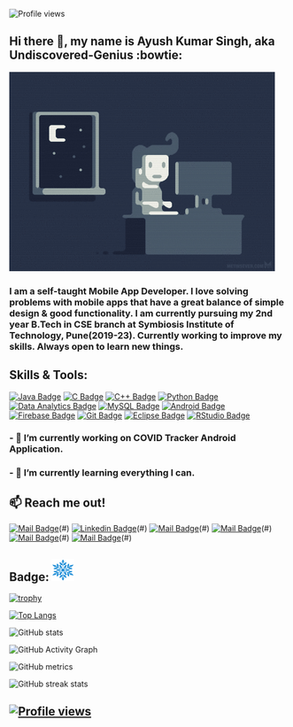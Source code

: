 ![Profile views](https://gpvc.arturio.dev/undiscovered-genius)  

## Hi there 👋, my name is Ayush Kumar Singh, aka Undiscovered-Genius :bowtie:
<img src='res\night.gif' class="center">

### I am a self-taught Mobile App Developer. I love solving problems with mobile apps that have a great balance of simple design & good functionality. I am currently pursuing my 2nd year B.Tech in CSE branch at Symbiosis Institute of Technology, Pune(2019-23). Currently working to improve my skills. Always open to learn new things.

## Skills & Tools: 
[![Java Badge](https://img.shields.io/badge/Java-ED8B00?style=for-the-badge&logo=java&logoColor=white)](#)    [![C Badge](https://img.shields.io/badge/C-00599C?style=for-the-badge&logo=c&logoColor=white)](#)    [![C++ Badge](https://img.shields.io/badge/C%2B%2B-00599C?style=for-the-badge&logo=c%2B%2B&logoColor=white)](#)    [![Python Badge](https://img.shields.io/badge/Python-FFD43B?style=for-the-badge&logo=python&logoColor=darkgreen)](#)    [![Data Analytics Badge](https://img.shields.io/badge/Data%20Science-E37400?style=for-the-badge&logo=google%20analytics&logoColor=white)](#)    [![MySQL Badge](https://img.shields.io/badge/MySQL-00000F?style=for-the-badge&logo=mysql&logoColor=white)](#)    [![Android Badge](https://img.shields.io/badge/Android-3DDC84?style=for-the-badge&logo=android&logoColor=white)](#)    [![Firebase Badge](https://img.shields.io/badge/firebase-ffca28?style=for-the-badge&logo=firebase&logoColor=black)](#)    [![Git Badge](https://img.shields.io/badge/Git-F05032?style=for-the-badge&logo=git&logoColor=white)](#)   [![Eclipse Badge](https://img.shields.io/badge/Eclipse-2C2255?style=for-the-badge&logo=eclipse&logoColor=white)](#)    [![RStudio Badge](https://img.shields.io/badge/RStudio-75AADB?style=for-the-badge&logo=RStudio&logoColor=white)](#) 
<br>

### - 🔭 I’m currently working on COVID Tracker Android Application. 
### - 🌱 I’m currently learning everything I can. 


## :mailbox: Reach me out!

[![Mail Badge](https://img.shields.io/badge/-undiscovered_genius-darkgreen?style=flat&labelColor=darkgreen&logo=github&logoColor=white)](https://github.com/undiscovered-genius)(#)
[![Linkedin Badge](https://img.shields.io/badge/-Ayush-0e76a8?style=flat&labelColor=0e76a8&logo=linkedin&logoColor=white)](https://www.linkedin.com/in/-ayush-kumar-singh/)(#)
[![Mail Badge](https://img.shields.io/badge/-@undiscovered__genius_-e84393?style=flat&labelColor=e84393&logo=instagram&logoColor=white)](https://www.instagram.com/undiscovered__genius_/)(#) 
[![Mail Badge](https://img.shields.io/badge/-ayushksingh7-c0392b?style=flat&labelColor=c0392b&logo=gmail&logoColor=white)](mailto:ayushksingh7@gmail.com)(#)
[![Mail Badge](https://img.shields.io/badge/-HackerRank-ffffff?style=flat&labelColor=black&logo=hackerrank&logoColor=green)](https://www.hackerrank.com/ayushksingh7)(#)
[![Mail Badge](https://img.shields.io/badge/-LeetCode-000000?style=flat&labelColor=000000&logo=leetcode&logoColor=orange)](https://leetcode.com/ayushksingh7)(#)
<br>

## Badge: <a href='https://archiveprogram.github.com/'><img src='https://raw.githubusercontent.com/acervenky/animated-github-badges/master/assets/acbadge.gif' width='40' height='40'></a> 

[![trophy](https://github-profile-trophy.vercel.app/?username=undiscovered-genius)](https://github.com/ryo-ma/github-profile-trophy)

[![Top Langs](https://github-readme-stats.vercel.app/api/top-langs/?username=undiscovered-genius&theme=blue-green)](https://github.com/anuraghazra/github-readme-stats)

![GitHub stats](https://github-readme-stats.vercel.app/api?username=undiscovered-genius&show_icons=true&theme=blue-green)  

![GitHub Activity Graph](https://activity-graph.herokuapp.com/graph?username=undiscovered-genius)  

![GitHub metrics](https://metrics.lecoq.io/undiscovered-genius)  

![GitHub streak stats](https://github-readme-streak-stats.herokuapp.com/?user=undiscovered-genius&theme=blue-green)  

## [![Profile views](https://visitor-badge.glitch.me/badge?page_id=undiscovered-genius.undiscovered-genius)](https://github.com/undiscovered-genius)


